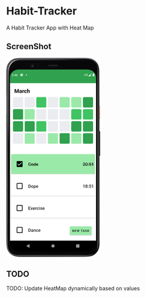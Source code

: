# Habit-Tracker
A Habit Tracker App with Heat Map

## ScreenShot
<img src="images/screenshots/Version4.png" width="250"/>

## TODO
TODO: Update HeatMap dynamically based on values

